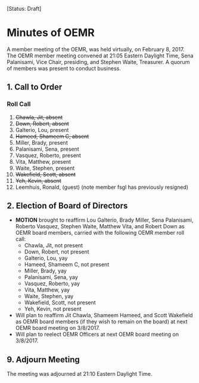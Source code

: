 [Status: Draft]

# Minutes of OEMR
A member meeting of the OEMR, was held virtually, on February 8, 2017. The OEMR member meeting convened at 21:05 Eastern Daylight Time, Sena Palanisami, Vice Chair, presiding, and Stephen Waite, Treasurer. A quorum of members was present to conduct business.

## 1. Call to Order

### Roll Call

1. ~~Chawla, Jit, absent~~
2. ~~Down, Robert, absent~~
3. Galterio, Lou, present
4. ~~Hameed, Shameem C, absent~~
5. Miller, Brady, present
6. Palanisami, Sena, present
7. Vasquez, Roberto, present
8. Vita, Matthew, present
9. Waite, Stephen, present
10. ~~Wakefield, Scott, absent~~
11. ~~Yeh, Kevin, absent~~
12. Leemhuis, Ronald, (guest)
(note member fsgl has previously resigned)

## 2. Election of Board of Directors
- **MOTION** brought to reaffirm Lou Galterio, Brady Miller, Sena Palanisami, Roberto Vasquez, Stephen Waite, Matthew Vita, and Robert Down as OEMR board members, carried with the following OEMR member roll call:
    - Chawla, Jit, not present
    - Down, Robert, not present
    - Galterio, Lou, yay
    - Hameed, Shameem C, not present
    - Miller, Brady, yay
    - Palanisami, Sena, yay
    - Vasquez, Roberto, yay
    - Vita, Matthew, yay
    - Waite, Stephen, yay
    - Wakefield, Scott, not present
    - Yeh, Kevin, not present
- Will plan to reaffirm Jit Chawla, Shameem Hameed, and Scott Wakefield as OEMR board members (if they wish to remain on the board) at next OEMR board meeting on 3/8/2017.
- Will plan to reelect OEMR Officers at next OEMR board meeting on 3/8/2017.

## 9. Adjourn Meeting
The meeting was adjourned at 21:10 Eastern Daylight Time.
